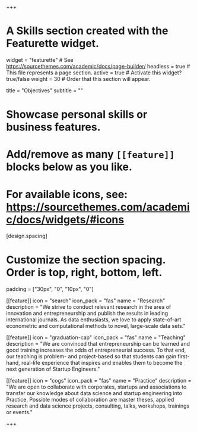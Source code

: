 +++
# A Skills section created with the Featurette widget.
widget = "featurette"  # See https://sourcethemes.com/academic/docs/page-builder/
headless = true  # This file represents a page section.
active = true  # Activate this widget? true/false
weight = 30  # Order that this section will appear.

title = "Objectives"
subtitle = ""

# Showcase personal skills or business features.
# 
# Add/remove as many `[[feature]]` blocks below as you like.
# 
# For available icons, see: https://sourcethemes.com/academic/docs/widgets/#icons



[design.spacing]
  # Customize the section spacing. Order is top, right, bottom, left.
  padding = ["30px", "0", "10px", "0"]



[[feature]]
  icon = "search"
  icon_pack = "fas"
  name = "Research"
  description = "We strive to conduct relevant research in the area of innovation and entrepreneurship and publish the results in leading international journals. As data enthusiasts, we love to apply state-of-art econometric and computational methods to novel, large-scale data sets."
  
[[feature]]
  icon = "graduation-cap"
  icon_pack = "fas"
  name = "Teaching"
  description = "We are convinced that entrepreneurship can be learned and good training increases the odds of entrepreneurial success. To that end, our teaching is problem- and project-based so that students can gain first-hand, real-life experience that inspires and enables them to become the next generation of Startup Engineers."  
  
[[feature]]
  icon = "cogs"
  icon_pack = "fas"
  name = "Practice"
  description = "We are open to collaborate with corporates, startups and associations to transfer our knowledge about data science and startup engineering into Practice. Possible modes of collaboration are master theses, applied research and data science projects, consulting, talks, workshops, trainings or events."



+++

